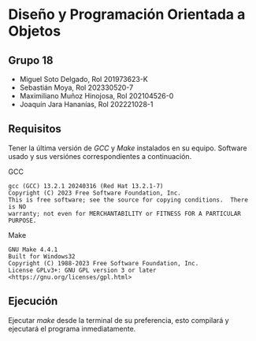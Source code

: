 # Diseño y Programación Orientada a Objetos

## Grupo 18
- Miguel Soto Delgado, Rol 201973623-K
- Sebastián Moya, Rol 202330520-7
- Maximiliano Muñoz Hinojosa, Rol 202104526-0
- Joaquín Jara Hananías, Rol 202221028-1

## Requisitos
Tener la última versión de _GCC_ y _Make_ instalados en su equipo. Software usado y sus versiónes correspondientes a continuación.

GCC
```
gcc (GCC) 13.2.1 20240316 (Red Hat 13.2.1-7)
Copyright (C) 2023 Free Software Foundation, Inc.
This is free software; see the source for copying conditions.  There is NO
warranty; not even for MERCHANTABILITY or FITNESS FOR A PARTICULAR PURPOSE.
```
Make
```
GNU Make 4.4.1
Built for Windows32
Copyright (C) 1988-2023 Free Software Foundation, Inc.
License GPLv3+: GNU GPL version 3 or later <https://gnu.org/licenses/gpl.html>
```

## Ejecución

Ejecutar _make_ desde la terminal de su preferencia, esto compilará y ejecutará el programa inmediatamente.
